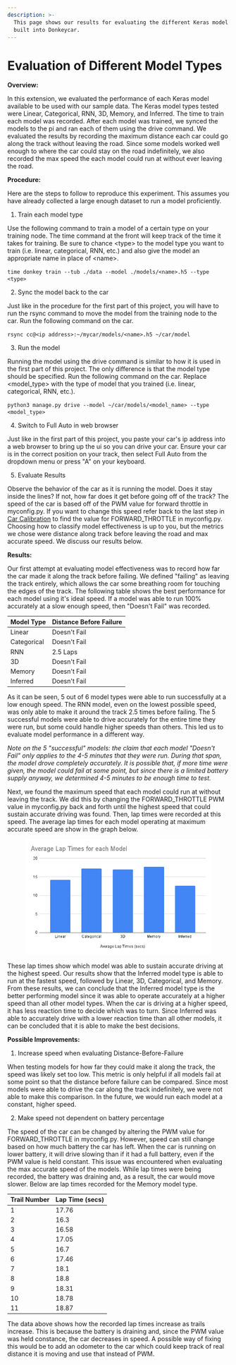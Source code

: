 ```yaml
---
description: >-
  This page shows our results for evaluating the different Keras model types
  built into Donkeycar.
---
```


# Evaluation of Different Model Types

**Overview:**

In this extension, we evaluated the performance of each Keras model available to be used with our sample data. The Keras model types tested were Linear, Categorical, RNN, 3D, Memory, and Inferred. The time to train each model was recorded. After each model was trained, we synced the models to the pi and ran each of them using the drive command. We evaluated the results by recording the maximum distance each car could go along the track without leaving the road. Since some models worked well enough to where the car could stay on the road indefinitely, we also recorded the max speed the each model could run at without ever leaving the road.&#x20;

**Procedure:**

Here are the steps to follow to reproduce this experiment. This assumes you have already collected a large enough dataset to run a model proficiently.

1. Train each model type

Use the following command to train a model of a certain type on your training node. The time command at the front will keep track of the time it takes for training. Be sure to chance \<type> to the model type you want to train (i.e. linear, categorical, RNN, etc.) and also give the model an appropriate name in place of \<name>.

```
time donkey train --tub ./data --model ./models/<name>.h5 --type <type>
```

2. Sync the model back to the car

Just like in the procedure for the first part of this project, you will have to run the rsync command to move the model from the training node to the car. Run the following command on the car.

```
rsync cc@<ip address>:~/mycar/models/<name>.h5 ~/car/model
```

3. Run the model

Running the model using the drive command is similar to how it is used in the first part of this project. The only difference is that the model type should be specified. Run the following command on the car. Replace \<model\_type> with the type of model that you trained (i.e. linear, categorical, RNN, etc.).

```
python3 manage.py drive --model ~/car/models/<model_name> --type <model_type>
```

4. Switch to Full Auto in web browser

Just like in the first part of this project, you paste your car's ip address into a web browser to bring up the ui so you can drive your car. Ensure your car is in the correct position on your track, then select Full Auto from the dropdown menu or press "A" on your keyboard.

5. Evaluate Results

Observe the behavior of the car as it is running the model. Does it stay inside the lines? If not, how far does it get before going off of the track? The speed of the car is based off of the PWM value for forward throttle in myconfig.py. If you want to change this speed refer back to the last step in [Car Calibration](../../classroom-pathway/car-calibration.md) to find the value for FORWARD\_THROTTLE in myconfig.py. Choosing how to classify model effectiveness is up to you, but the metrics we chose were distance along track before leaving the road and max accurate speed. We discuss our results below.

**Results:**

Our first attempt at evaluating model effectiveness was to record how far the car made it along the track before failing. We defined "failing" as leaving the track entirely, which allows the car some breathing room for touching the edges of the track. The following table shows the best performance for each model using it's ideal speed. If a model was able to run 100% accurately at a slow enough speed, then "Doesn't Fail" was recorded.

| Model Type  | Distance Before Failure |
| ----------- | ----------------------- |
| Linear      | Doesn't Fail            |
| Categorical | Doesn't Fail            |
| RNN         | 2.5 Laps                |
| 3D          | Doesn't Fail            |
| Memory      | Doesn't Fail            |
| Inferred    | Doesn't Fail            |

As it can be seen, 5 out of 6 model types were able to run successfully at a low enough speed. The RNN model, even on the lowest possible speed, was only able to make it around the track 2.5 times before failing. The 5 successful models were able to drive accurately for the entire time they were run, but some could handle higher speeds than others. This led us to evaluate model performance in a different way.

_Note on the 5 "successful" models: the claim that each model "Doesn't Fail" only applies to the 4-5 minutes that they were run. During that span, the model drove completely accurately. It is possible that, if more time were given, the model could fail at some point, but since there is a limited battery supply anyway, we determined 4-5 minutes to be enough time to test._

Next, we found the maximum speed that each model could run at without leaving the track. We did this by changing the FORWARD\_THROTTLE PWM value in myconfig.py back and forth until the highest speed that could sustain accurate driving was found. Then, lap times were recorded at this speed. The average lap times for each model operating at maximum accurate speed are show in the graph below.

<figure><img src="../../../../../.gitbook/assets/Average Lap Times for each Model.png" alt=""><figcaption></figcaption></figure>

These lap times show which model was able to sustain accurate driving at the highest speed. Our results show that the Inferred model type is able to run at the fastest speed, followed by Linear, 3D, Categorical, and Memory. From these results, we can conclude that the Inferred model type is the better performing model since it was able to operate accurately at a higher speed than all other model types. When the car is driving at a higher speed, it has less reaction time to decide which was to turn. Since Inferred was able to accurately drive with a lower reaction time than all other models, it can be concluded that it is able to make the best decisions.

**Possible Improvements:**

1. Increase speed when evaluating Distance-Before-Failure

When testing models for how far they could make it along the track, the speed was likely set too low. This metric is only helpful if all models fail at some point so that the distance before failure can be compared. Since most models were able to drive the car along the track indefinitely, we were not able to make this comparison. In the future, we would run each model at a constant, higher speed.

2. Make speed not dependent on battery percentage

The speed of the car can be changed by altering the PWM value for FORWARD\_THROTTLE in myconfig.py. However, speed can still change based on how much battery the car has left. When the car is running on lower battery, it will drive slowing than if it had a full battery, even if the PWM value is held constant. This issue was encountered when evaluating the max accurate speed of the models. While lap times were being recorded, the battery was draining and, as a result, the car would move slower. Below are lap times recorded for the Memory model type.

| Trail Number | Lap Time (secs) |
| ------------ | --------------- |
| 1            | 17.76           |
| 2            | 16.3            |
| 3            | 16.58           |
| 4            | 17.05           |
| 5            | 16.7            |
| 6            | 17.46           |
| 7            | 18.1            |
| 8            | 18.8            |
| 9            | 18.31           |
| 10           | 18.78           |
| 11           | 18.87           |

The data above shows how the recorded lap times increase as trails increase. This is because the battery is draining and, since the PWM value was held constance, the car decreases in speed. A possible way of fixing this would be to add an odometer to the car which could keep track of real distance it is moving and use that instead of PWM.
